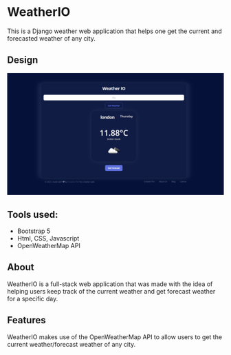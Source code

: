 # WeatherIO  
This is a Django weather web application that helps one get the current and forecasted  weather of any city.  

## Design
![Screenshot](images/Weather-IO.jpg) 

## Tools used: 
- Bootstrap 5
- Html, CSS, Javascript
- OpenWeatherMap API

## About 
WeatherIO is a full-stack web application that was made with the idea of helping users keep track of the current weather and get forecast weather for a specific day.  

## Features
WeatherIO makes use of the OpenWeatherMap API to allow users to get the current weather/forecast weather of any city.  
